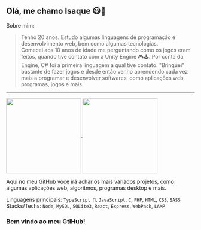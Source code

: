 ## Olá, me chamo Isaque 😃👋

Sobre mim:  

> Tenho 20 anos. Estudo algumas linguagens de programação e desenvolvimento web, bem como algumas tecnologias.<br> Comecei aos 10 anos de idade me perguntando como os jogos eram feitos, quando tive contato com a Unity Engine 🎮🕹.
> Por conta da Engine, C# foi a primeira linguagem a qual tive contato. "Brinquei" bastante de fazer jogos e desde então venho aprendendo cada vez mais a programar e desenvolver softwares, como aplicações web, programas, jogos e mais.
<hr>

<a href="https://github.com/anuraghazra/github-readme-stats">
  <img height=200 align="center" src="https://github-readme-stats.vercel.app/api?username=isaqueks&count_private=true&show_icons=true&theme=dark&card_width=200" />
</a>
<a href="https://github.com/anuraghazra/github-readme-stats">
  <img height=200 align="center" src="https://github-readme-stats.vercel.app/api/top-langs?username=isaqueks&theme=dark&layout=compact&langs_count=8&card_width=320" />
</a>

Aqui no meu GitHub você irá achar os mais variados projetos, como algumas aplicações web, algoritmos, programas desktop e mais.   

Linguagens principais: `TypeScript 💙`, `JavaScript`, `C`, `PHP`, `HTML`, `CSS`, `SASS`  
Stacks/Techs: `Node`, `MySQL`, `SQLite3`, `React`, `Express`, `WebPack`, `LAMP`
### Bem vindo ao meu GtiHub!

<!--
**isaqueks/isaqueks** is a ✨ _special_ ✨ repository because its `README.md` (this file) appears on your GitHub profile.
